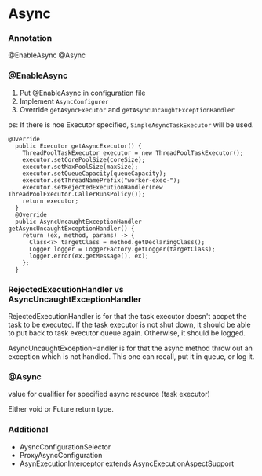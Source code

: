 # Async


### Annotation
@EnableAsync
@Async


### @EnableAsync
1. Put @EnableAsync in configuration file
2. Implement `AsyncConfigurer`
3. Override `getAsyncExecutor` and `getAsyncUncaughtExceptionHandler`

ps: If there is noe Executor specified, `SimpleAsyncTaskExecutor` will be used. 

```
@Override
  public Executor getAsyncExecutor() {
    ThreadPoolTaskExecutor executor = new ThreadPoolTaskExecutor();
    executor.setCorePoolSize(coreSize);
    executor.setMaxPoolSize(maxSize);
    executor.setQueueCapacity(queueCapacity);
    executor.setThreadNamePrefix("worker-exec-");
    executor.setRejectedExecutionHandler(new ThreadPoolExecutor.CallerRunsPolicy());
    return executor;
  }
  @Override
  public AsyncUncaughtExceptionHandler getAsyncUncaughtExceptionHandler() {
    return (ex, method, params) -> {
      Class<?> targetClass = method.getDeclaringClass();
      Logger logger = LoggerFactory.getLogger(targetClass);
      logger.error(ex.getMessage(), ex);
    };
  }

```

### RejectedExecutionHandler vs AsyncUncaughtExceptionHandler
RejectedExecutionHandler is for that the task executor doesn't accpet the task to be executed. If the task executor is not shut down, it should be able to put back to task executor queue again. Otherwise, it should be logged.

AsyncUncaughtExceptionHandler is for that the async method throw out an exception which is not handled. This one can recall, put it in queue, or log it.

### @Async
value for qualifier for specified async resource (task executor)

Either void or Future return type.




### Additional
- AysncConfigurationSelector
- ProxyAsyncConfiguration
- AsynExecutionInterceptor extends AsyncExecutionAspectSupport
